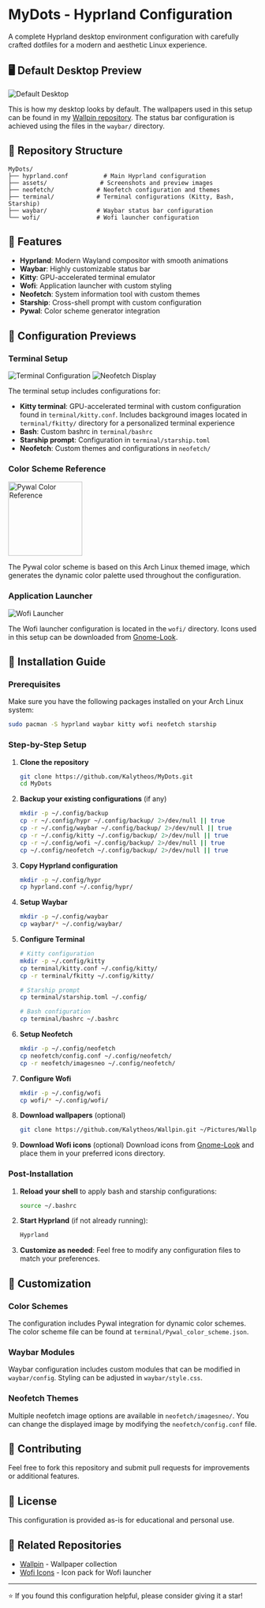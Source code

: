 # MyDots - Hyprland Configuration

A complete Hyprland desktop environment configuration with carefully crafted dotfiles for a modern and aesthetic Linux experience.

## 🖥️ Default Desktop Preview

![Default Desktop](assets/captura.png)

This is how my desktop looks by default. The wallpapers used in this setup can be found in my [Wallpin repository](https://github.com/Kalytheos/Wallpin). The status bar configuration is achieved using the files in the `waybar/` directory.

## 📁 Repository Structure

```
MyDots/
├── hyprland.conf          # Main Hyprland configuration
├── assets/               # Screenshots and preview images
├── neofetch/            # Neofetch configuration and themes
├── terminal/            # Terminal configurations (Kitty, Bash, Starship)
├── waybar/              # Waybar status bar configuration
└── wofi/                # Wofi launcher configuration
```

## 🎯 Features

- **Hyprland**: Modern Wayland compositor with smooth animations
- **Waybar**: Highly customizable status bar
- **Kitty**: GPU-accelerated terminal emulator
- **Wofi**: Application launcher with custom styling
- **Neofetch**: System information tool with custom themes
- **Starship**: Cross-shell prompt with custom configuration
- **Pywal**: Color scheme generator integration

## 📸 Configuration Previews

### Terminal Setup
![Terminal Configuration](assets/kitty.png)
![Neofetch Display](assets/neofetch.png)

The terminal setup includes configurations for:
- **Kitty terminal**: GPU-accelerated terminal with custom configuration found in `terminal/kitty.conf`. Includes background images located in `terminal/fkitty/` directory for a personalized terminal experience
- **Bash**: Custom bashrc in `terminal/bashrc`
- **Starship prompt**: Configuration in `terminal/starship.toml`
- **Neofetch**: Custom themes and configurations in `neofetch/`

### Color Scheme Reference
<img src="assets/arch.png" alt="Pywal Color Reference" width="150">

The Pywal color scheme is based on this Arch Linux themed image, which generates the dynamic color palette used throughout the configuration.

### Application Launcher
![Wofi Launcher](assets/wofi.png)

The Wofi launcher configuration is located in the `wofi/` directory. Icons used in this setup can be downloaded from [Gnome-Look](https://www.gnome-look.org/p/2128085).

## 🚀 Installation Guide

### Prerequisites

Make sure you have the following packages installed on your Arch Linux system:

```bash
sudo pacman -S hyprland waybar kitty wofi neofetch starship
```

### Step-by-Step Setup

1. **Clone the repository**
   ```bash
   git clone https://github.com/Kalytheos/MyDots.git
   cd MyDots
   ```

2. **Backup your existing configurations** (if any)
   ```bash
   mkdir -p ~/.config/backup
   cp -r ~/.config/hypr ~/.config/backup/ 2>/dev/null || true
   cp -r ~/.config/waybar ~/.config/backup/ 2>/dev/null || true
   cp -r ~/.config/kitty ~/.config/backup/ 2>/dev/null || true
   cp -r ~/.config/wofi ~/.config/backup/ 2>/dev/null || true
   cp ~/.config/neofetch ~/.config/backup/ 2>/dev/null || true
   ```

3. **Copy Hyprland configuration**
   ```bash
   mkdir -p ~/.config/hypr
   cp hyprland.conf ~/.config/hypr/
   ```

4. **Setup Waybar**
   ```bash
   mkdir -p ~/.config/waybar
   cp waybar/* ~/.config/waybar/
   ```

5. **Configure Terminal**
   ```bash
   # Kitty configuration
   mkdir -p ~/.config/kitty
   cp terminal/kitty.conf ~/.config/kitty/
   cp -r terminal/fkitty ~/.config/kitty/
   
   # Starship prompt
   cp terminal/starship.toml ~/.config/
   
   # Bash configuration
   cp terminal/bashrc ~/.bashrc
   ```

6. **Setup Neofetch**
   ```bash
   mkdir -p ~/.config/neofetch
   cp neofetch/config.conf ~/.config/neofetch/
   cp -r neofetch/imagesneo ~/.config/neofetch/
   ```

7. **Configure Wofi**
   ```bash
   mkdir -p ~/.config/wofi
   cp wofi/* ~/.config/wofi/
   ```

8. **Download wallpapers** (optional)
   ```bash
   git clone https://github.com/Kalytheos/Wallpin.git ~/Pictures/Wallpapers
   ```

9. **Download Wofi icons** (optional)
   Download icons from [Gnome-Look](https://www.gnome-look.org/p/2128085) and place them in your preferred icons directory.

### Post-Installation

1. **Reload your shell** to apply bash and starship configurations:
   ```bash
   source ~/.bashrc
   ```

2. **Start Hyprland** (if not already running):
   ```bash
   Hyprland
   ```

3. **Customize as needed**: Feel free to modify any configuration files to match your preferences.

## 🎨 Customization

### Color Schemes
The configuration includes Pywal integration for dynamic color schemes. The color scheme file can be found at `terminal/Pywal_color_scheme.json`.

### Waybar Modules
Waybar configuration includes custom modules that can be modified in `waybar/config`. Styling can be adjusted in `waybar/style.css`.

### Neofetch Themes
Multiple neofetch image options are available in `neofetch/imagesneo/`. You can change the displayed image by modifying the `neofetch/config.conf` file.

## 🤝 Contributing

Feel free to fork this repository and submit pull requests for improvements or additional features.

## 📄 License

This configuration is provided as-is for educational and personal use.

## 🔗 Related Repositories

- [Wallpin](https://github.com/Kalytheos/Wallpin) - Wallpaper collection
- [Wofi Icons](https://www.gnome-look.org/p/2128085) - Icon pack for Wofi launcher

---

⭐ If you found this configuration helpful, please consider giving it a star!